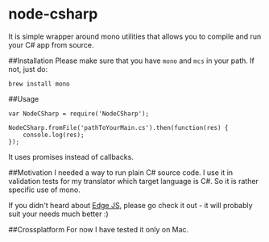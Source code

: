 # node-csharp

It is simple wrapper around mono utilities that allows you to compile and run your C# app from source.

##Installation
Please make sure that you have `mono` and `mcs` in your path. If not, just do:

	brew install mono
		

##Usage

	var NodeCSharp = require('NodeCSharp');
	
	NodeCSharp.fromFile('pathToYourMain.cs').then(function(res) {
    	console.log(res);
	});
	
It uses promises instead of callbacks.

##Motivation
I needed a way to run plain C# source code. I use it in validation tests for my translator which target language is C#. So it is rather specific use of mono.

If you didn't heard about [Edge JS](https://github.com/tjanczuk/edge), please go check it out - it will probably suit your needs much better :) 


##Crossplatform
For now I have tested it only on Mac.